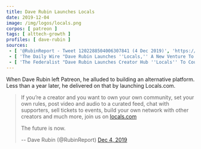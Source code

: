 ```yaml
---
title: Dave Rubin Launches Locals
date: 2019-12-04
image: /img/logos/locals.png
corpos: [ patreon ]
tags: [ alttech-growth ]
profiles: [ dave-rubin ]
sources:
 - [ '@RubinReport - Tweet 1202288504006307841 (4 Dec 2019)', 'https://web.archive.org/web/20191204180817/https:/twitter.com/RubinReport/status/1202288504006307841' ]
 - [ 'The Daily Wire "Dave Rubin Launches ''Locals,'' A New Venture To Combat Big Tech Censorship" by Josh Hammer (5 Dec 2019)', 'https://www.dailywire.com/news/dave-rubin-launches-locals-a-new-venture-to-combat-big-tech-censorship' ]
 - [ 'The Federalist "Dave Rubin Launches Creator Hub ''Locals'' To Counter Big Tech: ''Small Is The New Big''" by Kylee Zempel (6 Dec 2019)', 'https://thefederalist.com/2019/12/06/dave-rubin-launches-creator-hub-locals-to-counter-big-tech-small-is-the-new-big/' ]
---
```


When Dave Rubin left Patreon, he alluded to building an alternative platform.
Less than a year later, he delivered on that by launching Locals.com.

> If you’re a creator and you want to own your own community, set your own rules, post video and audio to a curated feed, chat with supporters, sell tickets to events, build your own network with other creators and much more, join us on [locals.com](http://locals.com)
>
> The future is now.
>
> -- Dave Rubin (@RubinReport) [Dec 4, 2019](https://web.archive.org/web/20191204180817/https:/twitter.com/RubinReport/status/1202288504006307841)
